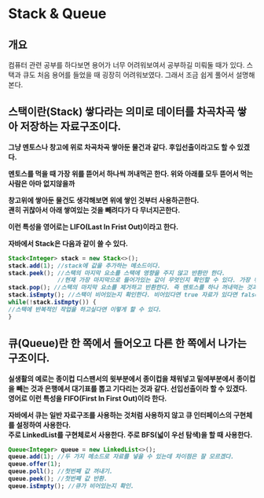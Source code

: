 # Stack & Queue

## 개요

컴퓨터 관련 공부를 하다보면 용어가 너무 어려워보여서 공부하길 미뤄둘 때가 있다. 스택과 큐도 처음 용어를 들었을 때 굉장히 어려워보였다. 그래서 조금 쉽게 풀어서 설명해본다.

## <b>스택이란(Stack)<b> 쌓다라는 의미로 데이터를 차곡차곡 쌓아 저장하는 자료구조이다. 

 그냥 멘토스나 창고에 위로 차곡차곡 쌓아둔 물건과 같다. 후입선출이라고도 할 수 있겠다. 
 
 멘토스를 먹을 때 가장 위를 뜯어서 하나씩 꺼내먹곤 한다. 위와 아래를 모두 뜯어서 먹는 사람은 아마 없지않을까

 창고위에 쌓아둔 물건도 생각해보면 위에 쌓인 것부터 사용하곤한다.  
 괜히 귀찮아서 아래 쌓여있는 것을 빼려다가 다 무너지곤한다.
 
 이런 특성을 영어로는 LIFO(Last In Frist Out)이라고 한다.

자바에서 Stack은 다음과 같이 쓸 수 있다.
```java
Stack<Integer> stack = new Stack<>();
stack.add(1); //stack에 값을 추가하는 메소드이다.
stack.peek(); //스택의 마지막 요소를 스택에 영향을 주지 않고 반환만 한다.
              //현재 가장 마지막으로 들어가있는 값이 무엇인지 확인할 수 있다. 가장 위에있는 멘토스가 무슨맛인지만 확인한다.
stack.pop(); //스택의 마지막 요소를 제거하고 반환한다. 즉 멘토스를 하나 꺼내먹는 것과 같다.
stack.isEmpty(); //스택이 비어있는지 확인한다. 비어있다면 true 자료가 있다면 false를 리턴한다.
while(!stack.isEmpty()) {
//스택에 반복적인 작업을 하고싶다면 이렇게 할 수 있다.
}
```

## <b>큐(Queue)<b>란 한 쪽에서 들어오고 다른 한 쪽에서 나가는 구조이다.
실생활의 예로는 종이컵 디스팬서의 윗부분에서 종이컵을 채워넣고 밑에부분에서 종이컵을 빼는 것과 은행에서 대기표를 뽑고 기다리는 것과 같다. 선입선출이라 할 수 있겠다.  
영어로 이런 특성을 FIFO(First In  First Out)이라 한다.  

자바에서 큐는 일반 자료구조를 사용하는 것처럼 사용하지 않고 큐 인터페이스의 구현체를 설정하여 사용한다.<br>
주로 LinkedList를 구현체로서 사용한다. 주로 BFS(넓이 우선 탐색)을 할 때 사용한다.
```java
Queue<Integer> queue = new LinkedList<>();
queue.add(1); //두 가지 메소드로 자료를 넣을 수 있는데 차이점은 잘 모르겠다.
queue.offer(1);
queue.poll(); //첫번째 값 꺼내기.
queue.peek(); //첫번째 값 반환.
queue.isEmpty(); //큐가 비어있는지 확인.
```